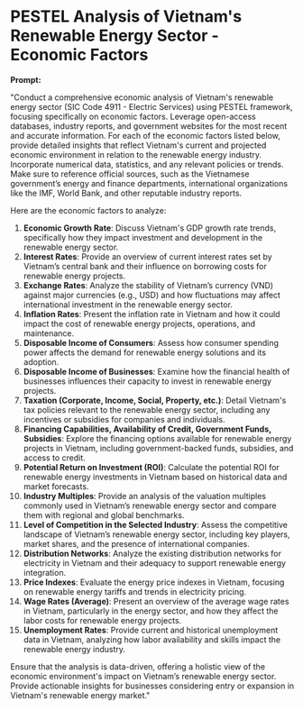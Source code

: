 
# PESTEL Analysis of Vietnam's Renewable Energy Sector - Economic Factors

**Prompt:**

"Conduct a comprehensive economic analysis of Vietnam's renewable energy sector (SIC Code 4911 - Electric Services) using PESTEL framework, focusing specifically on economic factors. Leverage open-access databases, industry reports, and government websites for the most recent and accurate information. For each of the economic factors listed below, provide detailed insights that reflect Vietnam's current and projected economic environment in relation to the renewable energy industry. Incorporate numerical data, statistics, and any relevant policies or trends. Make sure to reference official sources, such as the Vietnamese government’s energy and finance departments, international organizations like the IMF, World Bank, and other reputable industry reports. 

Here are the economic factors to analyze:

1. **Economic Growth Rate**: Discuss Vietnam's GDP growth rate trends, specifically how they impact investment and development in the renewable energy sector.
2. **Interest Rates**: Provide an overview of current interest rates set by Vietnam’s central bank and their influence on borrowing costs for renewable energy projects.
3. **Exchange Rates**: Analyze the stability of Vietnam’s currency (VND) against major currencies (e.g., USD) and how fluctuations may affect international investment in the renewable energy sector.
4. **Inflation Rates**: Present the inflation rate in Vietnam and how it could impact the cost of renewable energy projects, operations, and maintenance.
5. **Disposable Income of Consumers**: Assess how consumer spending power affects the demand for renewable energy solutions and its adoption.
6. **Disposable Income of Businesses**: Examine how the financial health of businesses influences their capacity to invest in renewable energy projects.
7. **Taxation (Corporate, Income, Social, Property, etc.)**: Detail Vietnam's tax policies relevant to the renewable energy sector, including any incentives or subsidies for companies and individuals.
8. **Financing Capabilities, Availability of Credit, Government Funds, Subsidies**: Explore the financing options available for renewable energy projects in Vietnam, including government-backed funds, subsidies, and access to credit.
9. **Potential Return on Investment (ROI)**: Calculate the potential ROI for renewable energy investments in Vietnam based on historical data and market forecasts.
10. **Industry Multiples**: Provide an analysis of the valuation multiples commonly used in Vietnam’s renewable energy sector and compare them with regional and global benchmarks.
11. **Level of Competition in the Selected Industry**: Assess the competitive landscape of Vietnam’s renewable energy sector, including key players, market shares, and the presence of international companies.
12. **Distribution Networks**: Analyze the existing distribution networks for electricity in Vietnam and their adequacy to support renewable energy integration.
13. **Price Indexes**: Evaluate the energy price indexes in Vietnam, focusing on renewable energy tariffs and trends in electricity pricing.
14. **Wage Rates (Average)**: Present an overview of the average wage rates in Vietnam, particularly in the energy sector, and how they affect the labor costs for renewable energy projects.
15. **Unemployment Rates**: Provide current and historical unemployment data in Vietnam, analyzing how labor availability and skills impact the renewable energy industry.

Ensure that the analysis is data-driven, offering a holistic view of the economic environment's impact on Vietnam’s renewable energy sector. Provide actionable insights for businesses considering entry or expansion in Vietnam's renewable energy market."
